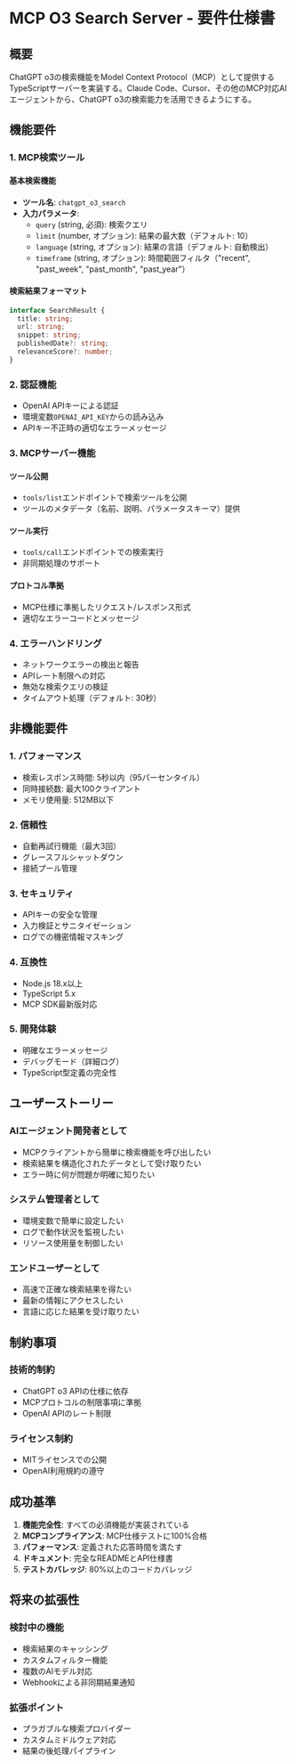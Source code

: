 # MCP O3 Search Server - 要件仕様書

## 概要

ChatGPT o3の検索機能をModel Context Protocol（MCP）として提供するTypeScriptサーバーを実装する。Claude Code、Cursor、その他のMCP対応AIエージェントから、ChatGPT o3の検索能力を活用できるようにする。

## 機能要件

### 1. MCP検索ツール

#### 基本検索機能
- **ツール名**: `chatgpt_o3_search`
- **入力パラメータ**:
  - `query` (string, 必須): 検索クエリ
  - `limit` (number, オプション): 結果の最大数（デフォルト: 10）
  - `language` (string, オプション): 結果の言語（デフォルト: 自動検出）
  - `timeframe` (string, オプション): 時間範囲フィルタ（"recent", "past_week", "past_month", "past_year"）

#### 検索結果フォーマット
```typescript
interface SearchResult {
  title: string;
  url: string;
  snippet: string;
  publishedDate?: string;
  relevanceScore?: number;
}
```

### 2. 認証機能

- OpenAI APIキーによる認証
- 環境変数`OPENAI_API_KEY`からの読み込み
- APIキー不正時の適切なエラーメッセージ

### 3. MCPサーバー機能

#### ツール公開
- `tools/list`エンドポイントで検索ツールを公開
- ツールのメタデータ（名前、説明、パラメータスキーマ）提供

#### ツール実行
- `tools/call`エンドポイントでの検索実行
- 非同期処理のサポート

#### プロトコル準拠
- MCP仕様に準拠したリクエスト/レスポンス形式
- 適切なエラーコードとメッセージ

### 4. エラーハンドリング

- ネットワークエラーの検出と報告
- APIレート制限への対応
- 無効な検索クエリの検証
- タイムアウト処理（デフォルト: 30秒）

## 非機能要件

### 1. パフォーマンス
- 検索レスポンス時間: 5秒以内（95パーセンタイル）
- 同時接続数: 最大100クライアント
- メモリ使用量: 512MB以下

### 2. 信頼性
- 自動再試行機能（最大3回）
- グレースフルシャットダウン
- 接続プール管理

### 3. セキュリティ
- APIキーの安全な管理
- 入力検証とサニタイゼーション
- ログでの機密情報マスキング

### 4. 互換性
- Node.js 18.x以上
- TypeScript 5.x
- MCP SDK最新版対応

### 5. 開発体験
- 明確なエラーメッセージ
- デバッグモード（詳細ログ）
- TypeScript型定義の完全性

## ユーザーストーリー

### AIエージェント開発者として
- MCPクライアントから簡単に検索機能を呼び出したい
- 検索結果を構造化されたデータとして受け取りたい
- エラー時に何が問題か明確に知りたい

### システム管理者として
- 環境変数で簡単に設定したい
- ログで動作状況を監視したい
- リソース使用量を制御したい

### エンドユーザーとして
- 高速で正確な検索結果を得たい
- 最新の情報にアクセスしたい
- 言語に応じた結果を受け取りたい

## 制約事項

### 技術的制約
- ChatGPT o3 APIの仕様に依存
- MCPプロトコルの制限事項に準拠
- OpenAI APIのレート制限

### ライセンス制約
- MITライセンスでの公開
- OpenAI利用規約の遵守

## 成功基準

1. **機能完全性**: すべての必須機能が実装されている
2. **MCPコンプライアンス**: MCP仕様テストに100%合格
3. **パフォーマンス**: 定義された応答時間を満たす
4. **ドキュメント**: 完全なREADMEとAPI仕様書
5. **テストカバレッジ**: 80%以上のコードカバレッジ

## 将来の拡張性

### 検討中の機能
- 検索結果のキャッシング
- カスタムフィルター機能
- 複数のAIモデル対応
- Webhookによる非同期結果通知

### 拡張ポイント
- プラガブルな検索プロバイダー
- カスタムミドルウェア対応
- 結果の後処理パイプライン